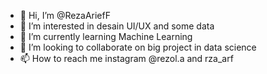- 👋 Hi, I’m @RezaAriefF
- 👀 I’m interested in desain UI/UX and some data
- 🌱 I’m currently learning Machine Learning 
- 💞️ I’m looking to collaborate on big project in data science
- 📫 How to reach me instagram @rezol.a and rza_arf 

<!---
RezaAriefF/RezaAriefF is a ✨ special ✨ repository because its `README.md` (this file) appears on your GitHub profile.
You can click the Preview link to take a look at your changes.
--->

